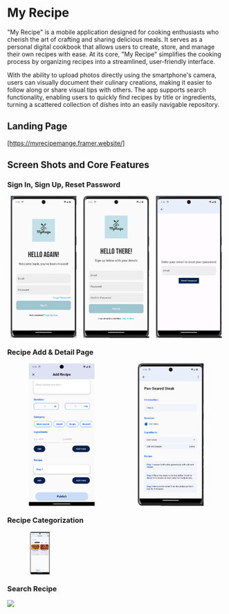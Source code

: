 # My Recipe

"My Recipe" is a mobile application designed for cooking enthusiasts who cherish the art of crafting and sharing delicious meals. It serves as a personal digital cookbook that allows users to create, store, and manage their own recipes with ease. At its core, "My Recipe" simplifies the cooking process by organizing recipes into a streamlined, user-friendly interface.

With the ability to upload photos directly using the smartphone's camera, users can visually document their culinary creations, making it easier to follow along or share visual tips with others. The app supports search functionality, enabling users to quickly find recipes by title or ingredients, turning a scattered collection of dishes into an easily navigable repository.

## Landing Page
[https://myrecipemange.framer.website/]

## Screen Shots and Core Features

### Sign In, Sign Up, Reset Password

<div style="display: flex; justify-content: space-around;">
  <img src="asset/sign in.png" alt="Sign In" style="width: 30%;">
  <img src="asset/sign up.png" alt="Sign Up" style="width: 30%;">
  <img src="asset/reset pwd.png" alt="Reset Password" style="width: 30%;">
</div>

### Recipe Add & Detail Page

<div style="display: flex; justify-content: space-around;">
  <img src="asset/add recipe.png" alt="Add Recipe" style="width: 30%;">
  <img src="asset/detail recipe.png" alt="Detail Recipe" style="width: 30%;">
</div>


### Recipe Categorization

<div style="width: 30%; display: flex; justify-content: center;">
  <img src="asset/category.png" alt="Category" style="width: 30%;">
</div>


### Search Recipe

<img src="asset/home_screen.jpg" height="500em" />

